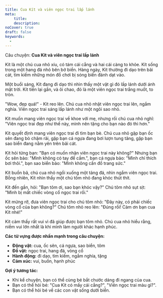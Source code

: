 ```yaml
---
title: Cua Kít và viên ngọc trai lấp lánh
meta:
    title:
    description: 
noCover: true
draft: false
keywords:
  - 
---
```


Câu chuyện: **Cua Kít và viên ngọc trai lấp lánh**

Kít là một chú cua nhỏ xíu, có tám cái cẳng và hai cái càng to khỏe. Kít sống trong một hang đá nhỏ bên bờ biển. Hàng ngày, Kít thường đi dạo trên bãi cát, tìm kiếm những món đồ chơi bị sóng biển đánh dạt vào.

Một buổi sáng, Kít đang đi dạo thì nhìn thấy một vật gì đó lấp lánh dưới ánh mặt trời. Kít tiến lại gần, và ôi chao, đó là một viên ngọc trai trắng muốt, to tròn.

"Wow, đẹp quá!" - Kít reo lên. Chú cua nhỏ nhặt viên ngọc trai lên, ngắm nghía. Viên ngọc trai sáng lấp lánh như một ngôi sao nhỏ.

Kít muốn mang viên ngọc trai về khoe với mẹ, nhưng rồi chú cua nhỏ nghĩ: "Viên ngọc trai đẹp như thế này, mình nên tặng cho bạn nào đó thì hơn."

Kít quyết định mang viên ngọc trai đi tìm bạn bè. Chú cua nhỏ gặp bạn ốc sên đang bò chậm rãi, gặp bạn cá ngựa đang bơi lượn tung tăng, gặp bạn sao biển đang nằm yên trên bãi cát.

Kít hỏi từng bạn: "Bạn có muốn nhận viên ngọc trai này không?" Nhưng bạn ốc sên bảo: "Mình không có tay để cầm.", bạn cá ngựa bảo: "Mình chỉ thích bơi thôi.", bạn sao biển bảo: "Mình không cần đồ trang sức."

Kít buồn bã, chú cua nhỏ ngồi xuống một tảng đá, nhìn ngắm viên ngọc trai. Bỗng nhiên, Kít nhìn thấy một chú tôm nhỏ đang khóc thút thít.

Kít đến gần, hỏi: "Bạn tôm ơi, sao bạn khóc vậy?" Chú tôm nhỏ sụt sịt: "Mình bị mất chiếc vòng cổ ngọc trai rồi."

Kít mừng rỡ, đưa viên ngọc trai cho chú tôm nhỏ: "Đây này, có phải chiếc vòng cổ của bạn không?" Chú tôm nhỏ reo lên: "Đúng rồi! Cảm ơn bạn cua Kít nhé!"

Kít cảm thấy rất vui vì đã giúp được bạn tôm nhỏ. Chú cua nhỏ hiểu rằng, niềm vui lớn nhất là khi mình làm người khác hạnh phúc.

**Các từ vựng được nhấn mạnh trong câu chuyện:**

* **Động vật:** cua, ốc sên, cá ngựa, sao biển, tôm
* **Đồ vật:** ngọc trai, hang đá, vòng cổ
* **Hành động:** đi dạo, tìm kiếm, ngắm nghía, tặng
* **Cảm xúc:** vui, buồn, hạnh phúc

**Gợi ý tương tác:**

* Khi kể chuyện, bạn có thể cùng bé bắt chước dáng đi ngang của cua.
* Bạn có thể hỏi bé: "Cua Kít có mấy cái cẳng?", "Viên ngọc trai màu gì?".
* Bạn có thể hỏi bé về các con vật sống dưới biển.


